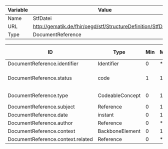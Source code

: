 | Variable | Value |
|----------|-------|
| Name     | StfDatei |
| URL      | http://gematik.de/fhir/oegd/stf/StructureDefinition/StfDateien |
| Type     | DocumentReference |


| ID        | Type      | Min  | Max  | Pattern   | Fixed    | must-support| VS-Url      | Strength    | VS Concepts |
|-----------|-----------|------|------|-----------|----------|-------------|-------------|-------------|-------------|
| DocumentReference.identifier | Identifier | 0 | * | N/A | N/A | true | N/A | N/A | N/A |
| DocumentReference.status | code | 1 | 1 | N/A | N/A | true | http://hl7.org/fhir/ValueSet/document-reference-status | required | Current, Superseded, Entered in Error |
| DocumentReference.type | CodeableConcept | 0 | 1 | N/A | N/A | true | http://gematik.de/fhir/oegd/stf/ValueSet/StfDateiTypVS | extensible | Sterbeurkunde, Obduktionsschein |
| DocumentReference.subject | Reference | 0 | 1 | N/A | N/A | true | N/A | N/A | N/A |
| DocumentReference.date | instant | 0 | 1 | N/A | N/A | true | N/A | N/A | N/A |
| DocumentReference.author | Reference | 0 | * | N/A | N/A | true | N/A | N/A | N/A |
| DocumentReference.context | BackboneElement | 0 | 1 | N/A | N/A | true | N/A | N/A | N/A |
| DocumentReference.context.related | Reference | 0 | * | N/A | N/A | true | N/A | N/A | N/A |
